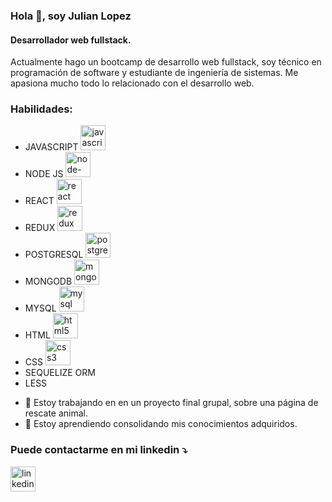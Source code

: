 ### Hola 👋, soy Julian Lopez
#### Desarrollador web fullstack.
Actualmente hago un bootcamp de desarrollo web fullstack, soy técnico en programación de software y estudiante de ingeniería de sistemas. Me apasiona mucho todo lo relacionado con el desarrollo web.

### Habilidades: 
* JAVASCRIPT <img src='https://cdn.jsdelivr.net/npm/simple-icons@3.0.1/icons/javascript.svg' alt='javascript' height='40'>
* NODE JS <img src='https://cdn.jsdelivr.net/npm/simple-icons@3.0.1/icons/node-dot-js.svg' alt='node-dot-js' height='40'>
* REACT <img src='https://cdn.jsdelivr.net/npm/simple-icons@3.0.1/icons/react.svg' alt='react' height='40'>
* REDUX <img src='https://cdn.jsdelivr.net/npm/simple-icons@3.0.1/icons/redux.svg' alt='redux' height='40'>
* POSTGRESQL <img src='https://cdn.jsdelivr.net/npm/simple-icons@3.0.1/icons/postgresql.svg' alt='postgresql' height='40'>
* MONGODB <img src='https://cdn.jsdelivr.net/npm/simple-icons@3.0.1/icons/mongodb.svg' alt='mongodb' height='40'>
* MYSQL <img src='https://cdn.jsdelivr.net/npm/simple-icons@3.0.1/icons/mysql.svg' alt='mysql' height='40'>
* HTML <img src='https://cdn.jsdelivr.net/npm/simple-icons@3.0.1/icons/html5.svg' alt='html5' height='40'>
* CSS <img src='https://cdn.jsdelivr.net/npm/simple-icons@3.0.1/icons/css3.svg' alt='css3' height='40'>
* SEQUELIZE ORM 
* LESS 

- 🔭 Estoy trabajando en en un proyecto final grupal, sobre una página de rescate animal. 
- 🌱 Estoy aprendiendo consolidando mis conocimientos adquiridos.
### Puede contactarme en mi linkedin :arrow_heading_down: 


[<img src='https://cdn.jsdelivr.net/npm/simple-icons@3.0.1/icons/linkedin.svg' alt='linkedin' height='40'>](https://www.linkedin.com/in/linkedin.com/in/julián-andrés-lópez-castañeda-924682223/)  

